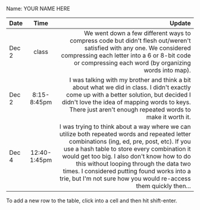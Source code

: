 Name: YOUR NAME HERE

| Date  |     Time     |                                                                                                                                                                                                                                                                                                                                                                                                   Update |
|:------|:------------:|---------------------------------------------------------------------------------------------------------------------------------------------------------------------------------------------------------------------------------------------------------------------------------------------------------------------------------------------------------------------------------------------------------:|
| Dec 2 |    class     |                                                                                                                                                                            We went down a few different ways to compress code but didn't flesh out/weren't satisfied with any one. We considered compressing each letter into a 6 or 8-bit code or compressing each word (by organizing words into map). |
| Dec 2 | 8:15-8:45pm  |                                                                                                                                                     I was talking with my brother and think a bit about what we did in class. I didn't exactly come up with a better solution, but decided I didn't love the idea of mapping words to keys. There just aren't enough repeated words to make it worth it. |
| Dec 4 | 12:40-1:45pm | I was trying to think about a way where we can utilize both repeated words and repeated letter combinations (ing, ed, pre, post, etc). If you use a hash table to store every combination it would get too big. I also don't know how to do this without looping through the data two times. I considered putting found works into a trie, but I'm not sure how you would re-access them quickly then... |


To add a new row to the table, click into a cell and then hit shift-enter.